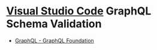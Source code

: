 # [Visual Studio Code](https://code.visualstudio.com/) GraphQL Schema Validation

- [GraphQL - GraphQL Foundation](vscode-graphql/README.md)
